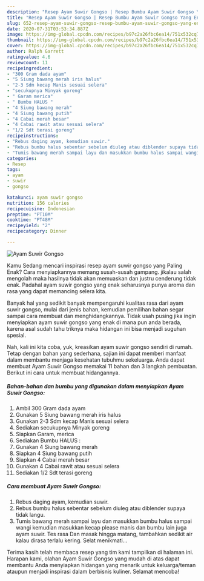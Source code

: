 ```yaml
---
description: "Resep Ayam Suwir Gongso | Resep Bumbu Ayam Suwir Gongso Yang Enak Dan Mudah"
title: "Resep Ayam Suwir Gongso | Resep Bumbu Ayam Suwir Gongso Yang Enak Dan Mudah"
slug: 652-resep-ayam-suwir-gongso-resep-bumbu-ayam-suwir-gongso-yang-enak-dan-mudah
date: 2020-07-31T03:53:34.887Z
image: https://img-global.cpcdn.com/recipes/b97c2a26fbc6ea14/751x532cq70/ayam-suwir-gongso-foto-resep-utama.jpg
thumbnail: https://img-global.cpcdn.com/recipes/b97c2a26fbc6ea14/751x532cq70/ayam-suwir-gongso-foto-resep-utama.jpg
cover: https://img-global.cpcdn.com/recipes/b97c2a26fbc6ea14/751x532cq70/ayam-suwir-gongso-foto-resep-utama.jpg
author: Ralph Garrett
ratingvalue: 4.6
reviewcount: 11
recipeingredient:
- "300 Gram dada ayam"
- "5 Siung bawang merah iris halus"
- "2-3 Sdm kecap Manis sesuai selera"
- "secukupnya Minyak goreng"
- " Garam merica"
- " Bumbu HALUS "
- "4 Siung bawang merah"
- "4 Siung bawang putih"
- "4 Cabai merah besar"
- "4 Cabai rawit atau sesuai selera"
- "1/2 Sdt terasi goreng"
recipeinstructions:
- "Rebus daging ayam, kemudian suwir."
- "Rebus bumbu halus sebentar sebelum diuleg atau diblender supaya tidak langu."
- "Tumis bawang merah sampai layu dan masukkan bumbu halus sampai wangi kemudian masukkan kecap please manis dan bumbu lain juga ayam suwir. Tes rasa Dan masak hingga matang, tambahkan sedikit air kalau dirasa terlalu kering. Selat menikmati..."
categories:
- Resep
tags:
- ayam
- suwir
- gongso

katakunci: ayam suwir gongso 
nutrition: 156 calories
recipecuisine: Indonesian
preptime: "PT10M"
cooktime: "PT48M"
recipeyield: "2"
recipecategory: Dinner

---
```



![Ayam Suwir Gongso](https://img-global.cpcdn.com/recipes/b97c2a26fbc6ea14/751x532cq70/ayam-suwir-gongso-foto-resep-utama.jpg)

Kamu Sedang mencari inspirasi resep ayam suwir gongso yang Paling Enak? Cara menyiapkannya memang susah-susah gampang. jikalau salah mengolah maka hasilnya tidak akan memuaskan dan justru cenderung tidak enak. Padahal ayam suwir gongso yang enak seharusnya punya aroma dan rasa yang dapat memancing selera kita.



Banyak hal yang sedikit banyak mempengaruhi kualitas rasa dari ayam suwir gongso, mulai dari jenis bahan, kemudian pemilihan bahan segar sampai cara membuat dan menghidangkannya. Tidak usah pusing jika ingin menyiapkan ayam suwir gongso yang enak di mana pun anda berada, karena asal sudah tahu triknya maka hidangan ini bisa menjadi suguhan spesial.


Nah, kali ini kita coba, yuk, kreasikan ayam suwir gongso sendiri di rumah. Tetap dengan bahan yang sederhana, sajian ini dapat memberi manfaat dalam membantu menjaga kesehatan tubuhmu sekeluarga. Anda dapat membuat Ayam Suwir Gongso memakai 11 bahan dan 3 langkah pembuatan. Berikut ini cara untuk membuat hidangannya.

<!--inarticleads1-->

##### Bahan-bahan dan bumbu yang digunakan dalam menyiapkan Ayam Suwir Gongso:

1. Ambil 300 Gram dada ayam
1. Gunakan 5 Siung bawang merah iris halus
1. Gunakan 2-3 Sdm kecap Manis sesuai selera
1. Sediakan secukupnya Minyak goreng
1. Siapkan  Garam, merica
1. Sediakan  Bumbu HALUS :
1. Gunakan 4 Siung bawang merah
1. Siapkan 4 Siung bawang putih
1. Siapkan 4 Cabai merah besar
1. Gunakan 4 Cabai rawit atau sesuai selera
1. Sediakan 1/2 Sdt terasi goreng




<!--inarticleads2-->

##### Cara membuat Ayam Suwir Gongso:

1. Rebus daging ayam, kemudian suwir.
1. Rebus bumbu halus sebentar sebelum diuleg atau diblender supaya tidak langu.
1. Tumis bawang merah sampai layu dan masukkan bumbu halus sampai wangi kemudian masukkan kecap please manis dan bumbu lain juga ayam suwir. Tes rasa Dan masak hingga matang, tambahkan sedikit air kalau dirasa terlalu kering. Selat menikmati...




Terima kasih telah membaca resep yang tim kami tampilkan di halaman ini. Harapan kami, olahan Ayam Suwir Gongso yang mudah di atas dapat membantu Anda menyiapkan hidangan yang menarik untuk keluarga/teman ataupun menjadi inspirasi dalam berbisnis kuliner. Selamat mencoba!
